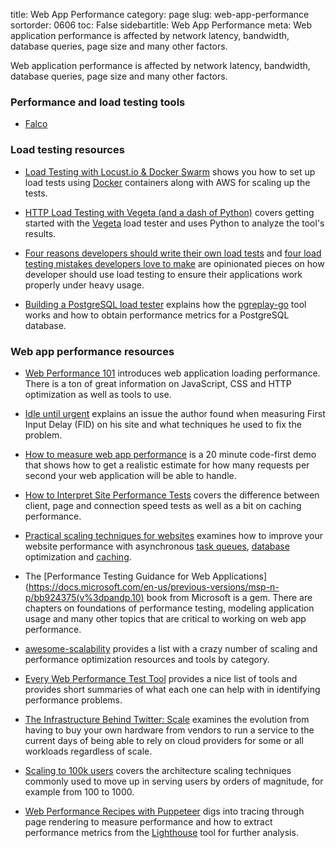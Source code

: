 title: Web App Performance
category: page
slug: web-app-performance
sortorder: 0606
toc: False
sidebartitle: Web App Performance
meta: Web application performance is affected by network latency, bandwidth, database queries, page size and many other factors.


Web application performance is affected by network latency, bandwidth, 
database queries, page size and many other factors.


### Performance and load testing tools
* [Falco](https://github.com/theodo/falco)


### Load testing resources
* [Load Testing with Locust.io & Docker Swarm](https://wheniwork.engineering/load-testing-with-locust-io-docker-swarm-d78a2602997a)
  shows you how to set up load tests using [Docker](/docker.html) containers
  along with AWS for scaling up the tests.

* [HTTP Load Testing with Vegeta (and a dash of Python)](https://serialized.net/2017/06/load-testing-with-vegeta-and-python/)
  covers getting started with the [Vegeta](https://github.com/tsenart/vegeta)
  load tester and uses Python to analyze the tool's results.

* [Four reasons developers should write their own load tests](https://engineering.klarna.com/four-reasons-developers-should-write-their-own-load-tests-fac74c1be9f1)
  and 
  [four load testing mistakes developers love to make](https://engineering.klarna.com/four-load-testing-mistakes-developers-love-to-make-68b443f7e8a2)
  are opinionated pieces on how developer should use load testing to
  ensure their applications work properly under heavy usage.

* [Building a PostgreSQL load tester](https://blog.lawrencejones.dev/building-a-postgresql-load-tester/)
  explains how the [pgreplay-go](https://github.com/gocardless/pgreplay-go/)
  tool works and how to obtain performance metrics for a PostgreSQL database.


### Web app performance resources

* [Web Performance 101](https://3perf.com/talks/web-perf-101/) introduces
  web application loading performance. There is a ton of great information
  on JavaScript, CSS and HTTP optimization as well as tools to use. 

* [Idle until urgent](https://philipwalton.com/articles/idle-until-urgent/)
  explains an issue the author found when measuring First Input Delay (FID) 
  on his site and what techniques he used to fix the problem.

* [How to measure web app performance](https://blog.miguelgrinberg.com/post/video-how-to-measure-web-app-performance)
  is a 20 minute code-first demo that shows how to get a realistic estimate
  for how many requests per second your web application will be able to handle.

* [How to Interpret Site Performance Tests](https://fly.io/articles/how-to-understand-performance-tests/)
  covers the difference between client, page and connection speed tests
  as well as a bit on caching performance.

* [Practical scaling techniques for websites](https://hackernoon.com/practical-scaling-techniques-for-web-sites-554a38dbd492)
  examines how to improve your website performance with asynchronous 
  [task queues](/task-queues.html), [database](/databases.html) optimization
  and [caching](/caching.html).

* The [Performance Testing Guidance for Web Applications](https://docs.microsoft.com/en-us/previous-versions/msp-n-p/bb924375(v%3dpandp.10)
  book from Microsoft is a gem. There are chapters on foundations of 
  performance testing, modeling application usage and many other topics
  that are critical to working on web app performance.

* [awesome-scalability](https://github.com/binhnguyennus/awesome-scalability)
  provides a list with a crazy number of scaling and performance optimization 
  resources and tools by category.

* [Every Web Performance Test Tool](https://www.swyx.io/writing/webperf-tests/)
  provides a nice list of tools and provides short summaries of what each
  one can help with in identifying performance problems.

* [The Infrastructure Behind Twitter: Scale](https://blog.twitter.com/engineering/en_us/topics/infrastructure/2017/the-infrastructure-behind-twitter-scale.html)
  examines the evolution from having to buy your own hardware from vendors
  to run a service to the current days of being able to rely on cloud 
  providers for some or all workloads regardless of scale.

* [Scaling to 100k users](https://alexpareto.com/scalability/systems/2020/02/03/scaling-100k.html)
  covers the architecture scaling techniques commonly used to move up 
  in serving users by orders of magnitude, for example from 100 to 1000.

* [Web Performance Recipes with Puppeteer](https://addyosmani.com/blog/puppeteer-recipes/)
  digs into tracing through page rendering to measure performance and
  how to extract performance metrics from the
  [Lighthouse](https://developers.google.com/web/tools/lighthouse/) tool
  for further analysis.
